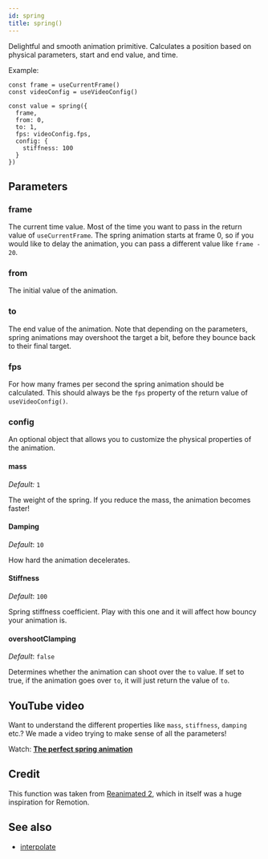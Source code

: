 ```yaml
---
id: spring
title: spring()
---
```


Delightful and smooth animation primitive. Calculates a position based on physical parameters, start and end value, and time.

Example:

```tsx
const frame = useCurrentFrame()
const videoConfig = useVideoConfig()

const value = spring({
  frame,
  from: 0,
  to: 1,
  fps: videoConfig.fps,
  config: {
    stiffness: 100
  }
})
```

## Parameters

### frame

The current time value. Most of the time you want to pass in the return value of `useCurrentFrame`. The spring animation starts at frame 0, so if you would like to delay the animation, you can pass a different value like `frame - 20`.

### from

The initial value of the animation.

### to

The end value of the animation. Note that depending on the parameters, spring animations may overshoot the target a bit, before they bounce back to their final target.

### fps

For how many frames per second the spring animation should be calculated. This should always be the `fps` property of the return value of `useVideoConfig()`.

### config

An optional object that allows you to customize the physical properties of the animation.

#### mass

_Default:_ `1`

The weight of the spring. If you reduce the mass, the animation becomes faster!

#### Damping

_Default_: `10`

How hard the animation decelerates.

#### Stiffness

_Default_: `100`

Spring stiffness coefficient. Play with this one and it will affect how bouncy your animation is.

#### overshootClamping

_Default_: `false`

Determines whether the animation can shoot over the `to` value. If set to true, if the animation goes over `to`, it will just return the value of `to`.

## YouTube video

Want to understand the different properties like `mass`, `stiffness`, `damping` etc.? We made a video trying to make sense of all the parameters!

Watch: **[The perfect spring animation](https://www.youtube.com/watch?v=GE8ZqrKqE5g)**

## Credit

This function was taken from [Reanimated 2](https://github.com/software-mansion/react-native-reanimated), which in itself was a huge inspiration for Remotion.

## See also

- [interpolate](/docs/interpolate)
